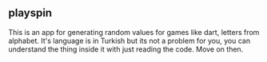 ## playspin

This is an app for generating random values for games like dart, letters from alphabet. It's language is in Turkish but its not a problem for you, you can understand the thing inside it with just reading the code. Move on then.
